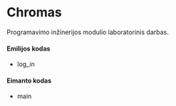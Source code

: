 # Chromas
Programavimo inžinerijos modulio laboratorinis darbas.<br />
#### Emilijos kodas<br />
+ log_in
#### Eimanto kodas<br />
+ main
